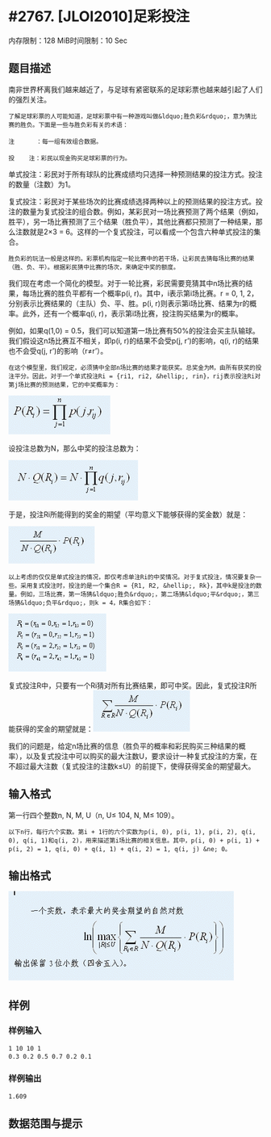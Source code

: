 # #2767. [JLOI2010]足彩投注   

内存限制：128 MiB时间限制：10 Sec

## 题目描述

  南非世界杯离我们越来越近了，与足球有紧密联系的足球彩票也越来越引起了人们的强烈关注。

    了解足球彩票的人可能知道，足球彩票中有一种游戏叫做&ldquo;胜负彩&rdquo;，意为猜比赛的胜负。下面是一些与胜负彩有关的术语：

    注      ：每一组有效组合数据。

    投    注：彩民以现金购买足球彩票的行为。

单式投注：彩民对于所有球队的比赛成绩均只选择一种预测结果的投注方式。投注的数量（注数）为1。

复式投注：彩民对于某些场次的比赛成绩选择两种以上的预测结果的投注方式。投注的数量为复式投注的组合数。例如，某彩民对一场比赛预测了两个结果（例如，胜平），另一场比赛预测了三个结果（胜负平），其他比赛都只预测了一种结果，那么注数就是2&times;3 = 6。这样的一个复式投注，可以看成一个包含六种单式投注的集合。

    胜负彩的玩法一般是这样的。彩票机构指定一轮比赛中的若干场，让彩民去猜每场比赛的结果（胜、负、平）。根据彩民猜中比赛的场次，来确定中奖的额度。

我们现在考虑一个简化的模型。对于一轮比赛，彩民需要竞猜其中n场比赛的结果，每场比赛的胜负平都有一个概率p(i, r)。其中，i表示第i场比赛。r = 0, 1, 2，分别表示比赛结果的（主队）负、平、胜。p(i, r)则表示第i场比赛、结果为r的概率。此外，还有一个概率q(i, r)，表示第i场比赛，投注购买结果为r的概率。

例如，如果q(1,0) = 0.5，我们可以知道第一场比赛有50%的投注会买主队输球。我们假设这n场比赛互不相关，即p(i, r)的结果不会受p(j, r&rsquo;)的影响，q(i, r)的结果也不会受q(j, r&rsquo;)的影响（r&ne;r&rsquo;）。

    在这个模型里，我们规定，必须猜中全部n场比赛的结果才能获奖。总奖金为M，由所有获奖的投注平分。因此，对于一个单式投注Ri = {ri1, ri2, &hellip;, rin}，rij表示投注Ri对第j场比赛的预测结果，它的中奖概率为：

![](upload/201205/11.jpg)

设投注总数为N，那么中奖的投注总数为：

![](upload/201205/22.jpg)

于是，投注Ri所能得到的奖金的期望（平均意义下能够获得的奖金数）就是：

![](upload/201205/33.jpg)

    以上考虑的仅仅是单式投注的情况，即仅考虑单注Ri的中奖情况。对于复式投注，情况要复杂一些。采用复式投注时，投注的是一个集合R = {R1, R2, &hellip;, Rk}，其中k是投注的数量。例如，三场比赛，第一场猜&ldquo;胜负&rdquo;，第二场猜&ldquo;平&rdquo;，第三场猜&ldquo;负平&rdquo;，则k = 4，R集合如下：

![](upload/201205/44.jpg)

复式投注R中，只要有一个Ri猜对所有比赛结果，即可中奖。因此，复式投注R所能获得的奖金的期望就是：![](upload/201205/55.jpg)

 我们的问题是，给定n场比赛的信息（胜负平的概率和彩民购买三种结果的概率），以及复式投注中可以购买的最大注数U，要求设计一种复式投注的方案，在不超过最大注数（复式投注的注数k&le;U）的前提下，使得获得奖金的期望最大。

## 输入格式

第一行四个整数n, N, M, U（n, U&le; 104, N, M&le; 109）。

    以下n行，每行六个实数。第i + 1行的六个实数为p(i, 0), p(i, 1), p(i, 2), q(i, 0), q(i, 1)和q(i, 2)，用来描述第i场比赛的相关信息。其中，p(i, 0) + p(i, 1) + p(i, 2) = 1, q(i, 0) + q(i, 1) + q(i, 2) = 1, q(i, j) &ne; 0。

 

## 输出格式

 

![](upload/201205/66.jpg)

## 样例

### 样例输入

    
    1 10 10 1
    0.3 0.2 0.5 0.7 0.2 0.1
    
    

### 样例输出

    
    1.609
    

## 数据范围与提示
